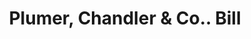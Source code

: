 ---
doi: 10.7916/D8W96N8X
date_other: '1870'
date_other_textual: 1870-1879
form: printed ephemera
genre:
- Invoices
name:
- Plumer, Chandler & Co.
object_in_context_url: https://biggert.cul.columbia.edu/items/view/ave_biggert_00782
subject_hierarchical_geographic:
- Manchester, New Hampshire, United States
subject_name:
- Plumer, Chandler & Co.
title: Plumer, Chandler & Co.. Bill
sort_title: Plumer, Chandler & Co.. Bill
call_number: ave_biggert_00782
coordinates:
- 42.990833333333335,-71.46361111111112
pid: ave_biggert_00782
identifiers: ave_biggert_00782
thumbnail: https://derivativo-1.library.columbia.edu/iiif/2/ldpd:345289/full/!256,256/0/native.jpg
permalink: "/biggert/ave_biggert_00782/"
layout: iiif-image-page
---